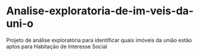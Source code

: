 # Analise-exploratoria-de-im-veis-da-uni-o
Projeto de análise exploratória para identificar quais imóveis da união estão aptos para Habitação de Interesse Social
